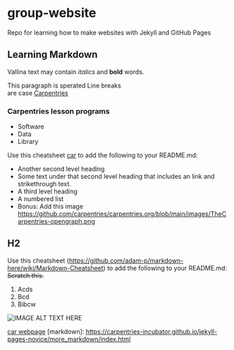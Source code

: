 # group-website

Repo for learning how to make websites with Jekyll and GitHub Pages

## Learning Markdown
Vallina text may contain *italics* and **bold** words.

This paragraph is sperated 
Line breaks  
are case
[Carpentries](https://github.com/adam-p/markdown-here/wiki/Markdown-Cheatsheet)


### Carpentries lesson programs
- Software 
- Data
- Library


Use this cheatsheet [car] to add the following to your README.md:

- Another second level heading 
- Some text under that second level heading that includes an link and strikethrough text.
- A third level heading
- A numbered list
- Bonus: Add this image https://github.com/carpentries/carpentries.org/blob/main/images/TheCarpentries-opengraph.png
## H2
Use this cheatsheet (https://github.com/adam-p/markdown-here/wiki/Markdown-Cheatsheet) to add the following to your README.md: ~~Scratch this.~~
1. Acds
2. Bcd
3. Bibcw

![IMAGE ALT TEXT HERE](https://github.com/carpentries/carpentries.org/raw/main/images/TheCarpentries-opengraph.png?raw=true)

[car]: https://github.com/adam-p/markdown-here/wiki/Markdown-Cheatsheet

[car webpage][car]
[markdown]: https://carpentries-incubator.github.io/jekyll-pages-novice/more_markdown/index.html


